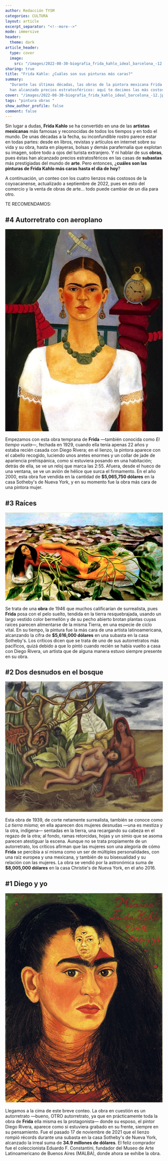 ```yaml
---
author: Redacción TYSM
categories: CULTURA
layout: article
excerpt_separator: "<!--more-->"
mode: immersive
header:
  theme: dark
article_header:
  type: cover
  image:
    src: "/images/2022-08-30-biografia_frida_kahlo_ideal_barcelona_-12.jpeg"
sharing: true
title: "Frida Kahlo: ¿Cuáles son sus pinturas más caras?"
summary:
  "Durante las últimas décadas, las obras de la pintora mexicana Frida Kahlo
  han alcanzado precios estratosféricos: aquí te decimos las más costosas."
cover: "/images/2022-08-30-biografia_frida_kahlo_ideal_barcelona_-12.jpeg"
tags: "pintura obras "
show_author_profile: false
comment: false
---
```


Sin lugar a dudas, **Frida Kahlo** se ha convertido en una de las **artistas mexicanas** más famosas y reconocidas de todos los tiempos y en todo el mundo. De unas décadas a la fecha, su inconfundible rostro parece estar en todas partes: desde en libros, revistas y artículos en internet sobre su vida y su obra, hasta en playeras, bolsas y demás parafernalia que explotan su imagen, sobre todo a ojos del turista extranjero. Y ni hablar de sus **obras**, pues éstas han alcanzado precios estratosféricos en las casas de **subastas** más prestigiadas del mundo de **arte**. Pero entonces, ¿**cuáles son las pinturas de Frida Kahlo más caras hasta el día de hoy**?

A continuación, un conteo con los cuatro lienzos más costosos de la coyoacanense, actualizado a septiembre de 2022, pues en esto del comercio y la venta de obras de arte… todo puede cambiar de un día para otro.

TE RECOMENDAMOS:

## #4 Autorretrato con aeroplano

![](/images/2022-08-31-frida_aeroplano2.jpg)

Empezamos con esta obra temprana de **Frida** —también conocida como _El tiempo vuela_—, fechada en 1929, cuando ella tenía apenas 22 años y estaba recién casada con Diego Rivera; en el lienzo, la pintora aparece con el cabello recogido, luciendo unos aretes enormes y un collar de jade de apariencia prehispánica, como si estuviera posando en una habitación; detrás de ella, se ve un reloj que marca las 2:55. Afuera, desde el hueco de una ventana, se ve un avión de hélice que surca el firmamento. En el año 2000, esta obra fue vendida en la cantidad de **$5,065,750 dólares** en la casa Sotheby's de Nueva York, y en su momento fue la obra más cara de una pintora mujer.

## #3 Raíces

![](/images/2022-08-31-frida_raices.jpeg)

Se trata de una **obra** de 1946 que muchos calificarían de surrealista, pues **Frida** posa con el pelo suelto, tendida en la tierra resquebrajada, usando un largo vestido color bermellón y de su pecho abierto brotan plantas cuyas raíces parecen alimentarse de la misma Tierra, en una especie de ciclo vital. En su tiempo, la pintura fue la más cara de una artista latinoamericana, alcanzando la cifra de **$5,616,000 dólares** en una subasta en la casa Sotheby's. Los críticos dicen que se trata de uno de sus autorretratos más pacíficos, quizá debido a que lo pintó cuando recién se había vuelto a casa con Diego Rivera, un artista que de alguna manera estuvo siempre presente en su obra.

## #2 Dos desnudos en el bosque

![](/images/2022-08-31-frida_desnudos.jpeg)

Esta obra de 1939, de corte netamente surrealista, también se conoce como _La tierra misma_; en ella aparecen dos mujeres desnudas —una es mestiza y la otra, indígena— sentadas en la tierra, una recargando su cabeza en el regazo de la otra; al fondo, ramas retorcidas, hojas y un simio que se asoma parecen atestiguar la escena. Aunque no se trata propiamente de un autorretrato, los críticos afirman que las mujeres son una alegoría de cómo **Frida** se percibía a sí misma como un ser de múltiples personalidades, con una raíz europea y una mexicana, y también de su bisexualidad y su relación con las mujeres. La obra se vendió por la astronómica suma de **$8,005,000 dólares** en la casa Christie's de Nueva York, en el año 2016.

## #1 Diego y yo

![](/images/2022-08-31-frida_diegoyyo3.jpg)

Llegamos a la cima de este breve conteo. La obra en cuestión es un autorretrato —bueno, OTRO autorretrato, ya que en prácticamente toda la obra de **Frida** ella misma es la protagonista— donde su esposo, el pintor Diego Rivera, aparece como si estuviera grabado en su frente, siempre en su pensamiento. Fue el pasado 17 de noviembre de 2021 que el lienzo rompió récords durante una subasta en la casa Sotheby's de Nueva York, alcanzado la irreal suma de **34.9 millones de dólares**. El feliz comprador fue el coleccionista Eduardo F. Constantini, fundador del Museo de Arte Latinoamericano de Buenos Aires (MALBA), donde ahora se exhibe la obra.

